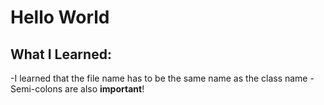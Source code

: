 # Hello World

## What I Learned:
-I learned that the file name has to be the same name as the class name
-Semi-colons are also **important**!
